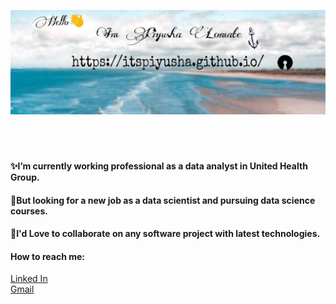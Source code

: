 
![Piyusha Title](https://github.com/ItsPiyusha/ItsPiyusha/blob/master/piyusha.jpeg)
<br>
<br>
<br>
<br>
#### ✨I’m currently working professional as a data analyst in United Health Group.<br> 
#### 🤑But looking for a new job as a data scientist and pursuing data science courses. <br>
#### 🥳I'd Love to collaborate on any software project with latest technologies. <br>
#### How to reach me: <br>
[Linked In](www.linkedin.com/in/piyusha-pawar) <br>
[Gmail](piyushavpawar@gmail.com) <br>
